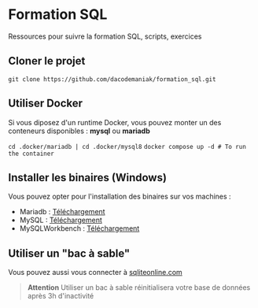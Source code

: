 # Formation SQL

Ressources pour suivre la formation SQL, scripts, exercices

## Cloner le projet
`git clone https://github.com/dacodemaniak/formation_sql.git`

## Utiliser Docker

Si vous diposez d'un runtime Docker, vous pouvez monter un des conteneurs disponibles : **mysql** ou **mariadb**

`cd .docker/mariadb | cd .docker/mysql8`
`docker compose up -d # To run the container`


## Installer les binaires (Windows)

Vous pouvez opter pour l'installation des binaires sur vos machines :

- Mariadb : [Téléchargement](https://mariadb.com/downloads/?utm_source=header&utm_medium=website)
- MySQL : [Téléchargement](https://dev.mysql.com/downloads/installer/)
- MySQLWorkbench : [Téléchargement](https://dev.mysql.com/downloads/workbench/)

## Utiliser un "bac à sable"

Vous pouvez aussi vous connecter à [sqliteonline.com](https://sqliteonline.com/)

> **Attention** Utiliser un bac à sable réinitialisera votre base de données après 3h d'inactivité





